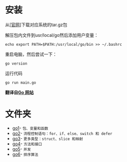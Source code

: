 # 安装
从[[官网](https://golang.org )]下载对应系统的tar.gz包

解压包内文件到usr/local/go然后添加用户变量：

```
echo export PATH=$PATH:/usr/local/go/bin >> ~/.bashrc
```

重启电脑，然后尝试一下：

```
go version
```

运行代码

```
go run main.go
```

**翻译自[Go 网站](https://tour.go-zh.org)**

# 文件夹
- [go1](https://github.com/foreverlz1111/gogo_land/tree/main/go1)-
`
包、变量和函数
`
- [go2](https://github.com/foreverlz1111/gogo_land/tree/main/go2)-
`
流程控制语句：for、if、else、switch 和 defer
`
- [go3](https://github.com/foreverlz1111/gogo_land/tree/main/go3)-
`
更多类型：struct、slice 和映射
`
- [go4](https://github.com/foreverlz1111/gogo_land/tree/main/go4)-
`
方法和接口
`
- [go5](https://github.com/foreverlz1111/gogo_land/tree/main/go5)-
`
并发
`
- [go6](https://github.com/foreverlz1111/gogo_land/tree/main/go6)-
`
排序算法
`
